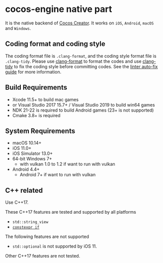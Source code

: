cocos-engine native part
==========================

It is the native backend of [Cocos Creator](https://www.cocos.com/en/creator). It works on `iOS`, `Android`, `macOS` and `Windows`.

Coding format and coding style
---------------------------------

The coding format file is `.clang-format`, and the coding style format file is `.clang-tidy`. Please use [clang-format](https://clang.llvm.org/docs/ClangFormat.html) to format the codes and use [clang-tidy](http://clang.llvm.org/extra/index.html) to fix the coding style before committing codes. See the [linter auto-fix guide](../docs/CPP_LINTER_AUTOFIX_GUIDE.md) for more information.


Build Requirements
--------------------------------
- Xcode 11.5+ to build mac games
- or Visual Studio 2017 15.7+ / Visual Studio 2019 to build win64 games
- NDK 21-22 is required to build Android games (23+ is not supported)
- Cmake 3.8+ is required

System Requirements
--------------------------------
- macOS 10.14+
- iOS 11.0+
- iOS Simulator 13.0+
- 64-bit Windows 7+ 
  - with vulkan 1.0 to 1.2 if want to run with vulkan
- Android 4.4+
  - Android 7+ if want to run with vulkan

C++ related
--------------------------------
Use C++17.

These C++17 features are tested and supported by all platforms
  - `std::string_view`
  - [`constexpr if`](https://www.codingame.com/playgrounds/2205/7-features-of-c17-that-will-simplify-your-code/constexpr-if)

The following features are not supported
  - `std::optional` is not supported by iOS 11.

Other C++17 features are not tested.